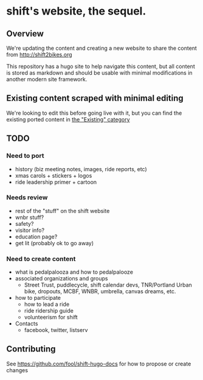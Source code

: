# shift's website, the sequel.

## Overview

We're updating the content and creating a new website to share the content from http://shift2bikes.org

This repository has a hugo site to help navigate this content, but all content is stored as markdown and should be usable with minimal modifications in another modern site framework.

## Existing content scraped with minimal editing

We're looking to edit this before going live with it, but you can find the existing ported content in [the "Existing" category](/existing)

## TODO

### Need to port 

- history (biz meeting notes, images, ride reports, etc)
- xmas carols + stickers + logos
- ride leadership primer + cartoon

### Needs review
- rest of the "stuff" on the shift website
- wnbr stuff?
- safety?
- visitor info?
- education page?
- get lit (probably ok to go away)

### Need to create content 
- what is pedalpalooza and how to pedalpalooze
- associated organizations and groups
  - Street Trust, puddlecycle, shift calendar devs, TNR/Portland Urban bike, dropouts, MCBF, WNBR, umbrella, canvas dreams, etc.
- how to participate
  - how to lead a ride
  - ride ridership guide
  - volunteerism for shift
- Contacts
  - facebook, twitter, listserv

## Contributing

See https://github.com/fool/shift-hugo-docs for how to propose or create changes

